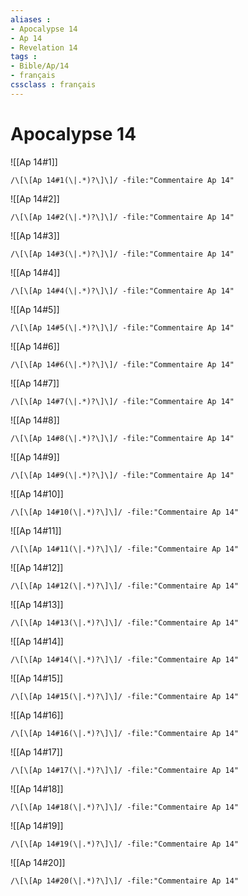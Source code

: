 ```yaml
---
aliases : 
- Apocalypse 14
- Ap 14
- Revelation 14
tags : 
- Bible/Ap/14
- français
cssclass : français
---
```


# Apocalypse 14

![[Ap 14#1]]

```query
/\[\[Ap 14#1(\|.*)?\]\]/ -file:"Commentaire Ap 14"
```

![[Ap 14#2]]

```query
/\[\[Ap 14#2(\|.*)?\]\]/ -file:"Commentaire Ap 14"
```

![[Ap 14#3]]

```query
/\[\[Ap 14#3(\|.*)?\]\]/ -file:"Commentaire Ap 14"
```

![[Ap 14#4]]

```query
/\[\[Ap 14#4(\|.*)?\]\]/ -file:"Commentaire Ap 14"
```

![[Ap 14#5]]

```query
/\[\[Ap 14#5(\|.*)?\]\]/ -file:"Commentaire Ap 14"
```

![[Ap 14#6]]

```query
/\[\[Ap 14#6(\|.*)?\]\]/ -file:"Commentaire Ap 14"
```

![[Ap 14#7]]

```query
/\[\[Ap 14#7(\|.*)?\]\]/ -file:"Commentaire Ap 14"
```

![[Ap 14#8]]

```query
/\[\[Ap 14#8(\|.*)?\]\]/ -file:"Commentaire Ap 14"
```

![[Ap 14#9]]

```query
/\[\[Ap 14#9(\|.*)?\]\]/ -file:"Commentaire Ap 14"
```

![[Ap 14#10]]

```query
/\[\[Ap 14#10(\|.*)?\]\]/ -file:"Commentaire Ap 14"
```

![[Ap 14#11]]

```query
/\[\[Ap 14#11(\|.*)?\]\]/ -file:"Commentaire Ap 14"
```

![[Ap 14#12]]

```query
/\[\[Ap 14#12(\|.*)?\]\]/ -file:"Commentaire Ap 14"
```

![[Ap 14#13]]

```query
/\[\[Ap 14#13(\|.*)?\]\]/ -file:"Commentaire Ap 14"
```

![[Ap 14#14]]

```query
/\[\[Ap 14#14(\|.*)?\]\]/ -file:"Commentaire Ap 14"
```

![[Ap 14#15]]

```query
/\[\[Ap 14#15(\|.*)?\]\]/ -file:"Commentaire Ap 14"
```

![[Ap 14#16]]

```query
/\[\[Ap 14#16(\|.*)?\]\]/ -file:"Commentaire Ap 14"
```

![[Ap 14#17]]

```query
/\[\[Ap 14#17(\|.*)?\]\]/ -file:"Commentaire Ap 14"
```

![[Ap 14#18]]

```query
/\[\[Ap 14#18(\|.*)?\]\]/ -file:"Commentaire Ap 14"
```

![[Ap 14#19]]

```query
/\[\[Ap 14#19(\|.*)?\]\]/ -file:"Commentaire Ap 14"
```

![[Ap 14#20]]

```query
/\[\[Ap 14#20(\|.*)?\]\]/ -file:"Commentaire Ap 14"
```


